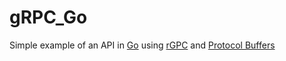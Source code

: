 # gRPC_Go
Simple example of an API in [Go](https://golang.org/) using [rGPC](http://www.grpc.io/docs/quickstart/go.html) and [Protocol Buffers](https://developers.google.com/protocol-buffers/docs/gotutorial)

